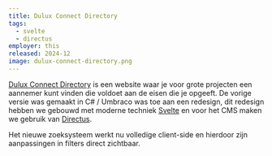 ```yaml
---
title: Dulux Connect Directory
tags:
  - svelte
  - directus
employer: this
released: 2024-12
image: dulux-connect-directory.png
---
```


[Dulux Connect Directory](https://www.duluxconnect.nl/) is een website waar je voor grote projecten een aannemer kunt vinden die voldoet aan de eisen die je opgeeft.
De vorige versie was gemaakt in C# / Umbraco was toe aan een redesign, dit redesign hebben we gebouwd met moderne techniek [Svelte](https:/svelte.dev/) en voor het CMS maken we gebruik van [Directus](https://directus.io/).

Het nieuwe zoeksysteem werkt nu volledige client-side en hierdoor zijn aanpassingen in filters direct zichtbaar.
